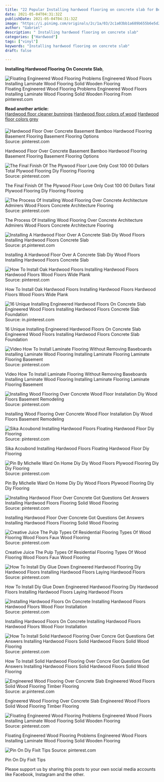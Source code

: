 ```yaml
---
title: "22 Popular Installing hardwood flooring on concrete slab for Beedroom Remodeling"
date: 2021-05-04T04:31:32Z
publishDate: 2021-05-04T04:31:32Z
image: "https://i.pinimg.com/originals/2c/1a/03/2c1a03bb1a689b655b6e5d2abf70e42f.jpg"
author: "Gabriel"
description: " Installing hardwood flooring on concrete slab"
categories: ["Hardwood"]
tags: ["vinyl"]
keywords: "Installing hardwood flooring on concrete slab"
draft: false

---
```

<!-- Head tag Code -->
**Installing Hardwood Flooring On Concrete Slab**, 

![Floating Engineered Wood Flooring Problems Engineered Wood Floors Installing Laminate Wood Flooring Solid Wooden Flooring](https://i.pinimg.com/736x/3a/dc/b0/3adcb0ac3b1da6d7a2116adc6be809cc.jpg "Floating Engineered Wood Flooring Problems Engineered Wood Floors Installing Laminate Wood Flooring Solid Wooden Flooring")
Floating Engineered Wood Flooring Problems Engineered Wood Floors Installing Laminate Wood Flooring Solid Wooden Flooring From pinterest.com

**Read another article:**  
[Hardwood floor cleaner bunnings](/hardwood-floor-cleaner-bunnings/)
[Hardwood floor colors of wood](/hardwood-floor-colors-of-wood/)
[Hardwood floor colors grey](/hardwood-floor-colors-grey/)




### 

 


![Hardwood Floor Over Concrete Basement Bamboo Hardwood Flooring Basement Flooring Basement Flooring Options](https://i.pinimg.com/736x/9b/a0/fd/9ba0fdab828976174a709e6635bae839.jpg "Hardwood Floor Over Concrete Basement Bamboo Hardwood Flooring Basement Flooring Basement Flooring Options")
Source: pinterest.com

Hardwood Floor Over Concrete Basement Bamboo Hardwood Flooring Basement Flooring Basement Flooring Options  

![The Final Finish Of The Plywood Floor Love Only Cost 100 00 Dollars Total Plywood Flooring Diy Flooring Flooring](https://i.pinimg.com/originals/83/7c/a0/837ca05193152d91b06f24c788c18dfc.jpg "The Final Finish Of The Plywood Floor Love Only Cost 100 00 Dollars Total Plywood Flooring Diy Flooring Flooring")
Source: pinterest.com

The Final Finish Of The Plywood Floor Love Only Cost 100 00 Dollars Total Plywood Flooring Diy Flooring Flooring  

![The Process Of Installing Wood Flooring Over Concrete Architecture Admirers Wood Floors Concrete Architecture Flooring](https://i.pinimg.com/originals/2e/a4/9e/2ea49e895e521bcdc2f940cf4e38f749.jpg "The Process Of Installing Wood Flooring Over Concrete Architecture Admirers Wood Floors Concrete Architecture Flooring")
Source: pinterest.com

The Process Of Installing Wood Flooring Over Concrete Architecture Admirers Wood Floors Concrete Architecture Flooring  

![Installing A Hardwood Floor Over A Concrete Slab Diy Wood Floors Installing Hardwood Floors Concrete Slab](https://i.pinimg.com/originals/fa/a7/67/faa7677b6b26b3196f62a0756d970ab9.gif "Installing A Hardwood Floor Over A Concrete Slab Diy Wood Floors Installing Hardwood Floors Concrete Slab")
Source: pt.pinterest.com

Installing A Hardwood Floor Over A Concrete Slab Diy Wood Floors Installing Hardwood Floors Concrete Slab  

![How To Install Oak Hardwood Floors Installing Hardwood Floors Hardwood Floors Wood Floors Wide Plank](https://i.pinimg.com/474x/15/4c/1c/154c1cc62577aa4b89c1f3401450963e--installing-hardwood-floors-house-building.jpg "How To Install Oak Hardwood Floors Installing Hardwood Floors Hardwood Floors Wood Floors Wide Plank")
Source: pinterest.com

How To Install Oak Hardwood Floors Installing Hardwood Floors Hardwood Floors Wood Floors Wide Plank  

![16 Unique Installing Engineered Hardwood Floors On Concrete Slab Engineered Wood Floors Installing Hardwood Floors Concrete Slab Foundation](https://i.pinimg.com/originals/b4/bc/ea/b4bceaeb3337f774e62a3c191f4cc6a7.jpg "16 Unique Installing Engineered Hardwood Floors On Concrete Slab Engineered Wood Floors Installing Hardwood Floors Concrete Slab Foundation")
Source: in.pinterest.com

16 Unique Installing Engineered Hardwood Floors On Concrete Slab Engineered Wood Floors Installing Hardwood Floors Concrete Slab Foundation  

![Video How To Install Laminate Flooring Without Removing Baseboards Installing Laminate Wood Flooring Installing Laminate Flooring Laminate Flooring Basement](https://i.pinimg.com/736x/8b/be/7a/8bbe7aa79824b9e0bb1875bd6187708f--installing-laminate-flooring-baseboards.jpg "Video How To Install Laminate Flooring Without Removing Baseboards Installing Laminate Wood Flooring Installing Laminate Flooring Laminate Flooring Basement")
Source: pinterest.com

Video How To Install Laminate Flooring Without Removing Baseboards Installing Laminate Wood Flooring Installing Laminate Flooring Laminate Flooring Basement  

![Installing Wood Flooring Over Concrete Wood Floor Installation Diy Wood Floors Basement Remodeling](https://i.pinimg.com/originals/57/4c/a1/574ca13a0fc41ca081e191eaa062d900.jpg "Installing Wood Flooring Over Concrete Wood Floor Installation Diy Wood Floors Basement Remodeling")
Source: pinterest.com

Installing Wood Flooring Over Concrete Wood Floor Installation Diy Wood Floors Basement Remodeling  

![Sika Acoubond Installing Hardwood Floors Floating Hardwood Floor Diy Flooring](https://i.pinimg.com/originals/95/17/42/951742a03aa8d19d81fb77768fa0e11e.jpg "Sika Acoubond Installing Hardwood Floors Floating Hardwood Floor Diy Flooring")
Source: pinterest.com

Sika Acoubond Installing Hardwood Floors Floating Hardwood Floor Diy Flooring  

![Pin By Michelle Ward On Home Diy Diy Wood Floors Plywood Flooring Diy Diy Flooring](https://i.pinimg.com/736x/aa/f0/c9/aaf0c9b6cd57834f558f994b0baf350f.jpg "Pin By Michelle Ward On Home Diy Diy Wood Floors Plywood Flooring Diy Diy Flooring")
Source: pinterest.com

Pin By Michelle Ward On Home Diy Diy Wood Floors Plywood Flooring Diy Diy Flooring  

![Installing Hardwood Floor Over Concrete Got Questions Get Answers Installing Hardwood Floors Flooring Solid Wood Flooring](https://i.pinimg.com/originals/00/3e/24/003e24b517cc8fe67f2e09cea99ccb55.jpg "Installing Hardwood Floor Over Concrete Got Questions Get Answers Installing Hardwood Floors Flooring Solid Wood Flooring")
Source: pinterest.com

Installing Hardwood Floor Over Concrete Got Questions Get Answers Installing Hardwood Floors Flooring Solid Wood Flooring  

![Creative Juice The Pulp Types Of Residential Flooring Types Of Wood Flooring Wood Floors Faux Wood Flooring](https://i.pinimg.com/474x/0c/2b/11/0c2b111d4178263ef90bf90fcb9b556b--types-of-wood-flooring-faux-wood-flooring.jpg "Creative Juice The Pulp Types Of Residential Flooring Types Of Wood Flooring Wood Floors Faux Wood Flooring")
Source: pinterest.com

Creative Juice The Pulp Types Of Residential Flooring Types Of Wood Flooring Wood Floors Faux Wood Flooring  

![How To Install Diy Glue Down Engineered Hardwood Flooring Diy Hardwood Floors Installing Hardwood Floors Laying Hardwood Floors](https://i.pinimg.com/originals/26/6c/b4/266cb48bed430c611dea4a7c4fafc1cc.jpg "How To Install Diy Glue Down Engineered Hardwood Flooring Diy Hardwood Floors Installing Hardwood Floors Laying Hardwood Floors")
Source: pinterest.com

How To Install Diy Glue Down Engineered Hardwood Flooring Diy Hardwood Floors Installing Hardwood Floors Laying Hardwood Floors  

![Installing Hardwood Floors On Concrete Installing Hardwood Floors Hardwood Floors Wood Floor Installation](https://i.ytimg.com/vi/PmgOW6_-yyc/maxresdefault.jpg "Installing Hardwood Floors On Concrete Installing Hardwood Floors Hardwood Floors Wood Floor Installation")
Source: pinterest.com

Installing Hardwood Floors On Concrete Installing Hardwood Floors Hardwood Floors Wood Floor Installation  

![How To Install Solid Hardwood Flooring Over Concre Got Questions Get Answers Installing Hardwood Floors Solid Hardwood Floors Solid Wood Flooring](https://i.pinimg.com/originals/bd/e4/18/bde418b22c1fbf14935d8b934cc37fc0.jpg "How To Install Solid Hardwood Flooring Over Concre Got Questions Get Answers Installing Hardwood Floors Solid Hardwood Floors Solid Wood Flooring")
Source: pinterest.com

How To Install Solid Hardwood Flooring Over Concre Got Questions Get Answers Installing Hardwood Floors Solid Hardwood Floors Solid Wood Flooring  

![Engineered Wood Flooring Over Concrete Slab Engineered Wood Floors Solid Wood Flooring Timber Flooring](https://i.pinimg.com/originals/6c/0f/1b/6c0f1beeeea42079bec4cadd730f4969.jpg "Engineered Wood Flooring Over Concrete Slab Engineered Wood Floors Solid Wood Flooring Timber Flooring")
Source: ar.pinterest.com

Engineered Wood Flooring Over Concrete Slab Engineered Wood Floors Solid Wood Flooring Timber Flooring  

![Floating Engineered Wood Flooring Problems Engineered Wood Floors Installing Laminate Wood Flooring Solid Wooden Flooring](https://i.pinimg.com/736x/3a/dc/b0/3adcb0ac3b1da6d7a2116adc6be809cc.jpg "Floating Engineered Wood Flooring Problems Engineered Wood Floors Installing Laminate Wood Flooring Solid Wooden Flooring")
Source: pinterest.com

Floating Engineered Wood Flooring Problems Engineered Wood Floors Installing Laminate Wood Flooring Solid Wooden Flooring  

![Pin On Diy Fixit Tips](https://i.pinimg.com/originals/2c/1a/03/2c1a03bb1a689b655b6e5d2abf70e42f.jpg "Pin On Diy Fixit Tips")
Source: pinterest.com

Pin On Diy Fixit Tips  

Please support us by sharing this posts to your own social media accounts like Facebook, Instagram and the other.

